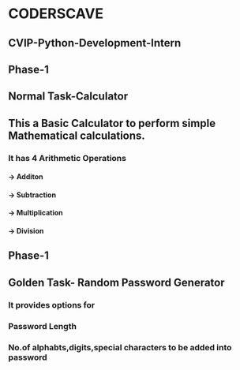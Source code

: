 # CODERSCAVE
## CVIP-Python-Development-Intern
## Phase-1 
## Normal Task-Calculator
## This a Basic Calculator to perform simple Mathematical calculations.
### It has 4 Arithmetic Operations
#### -> Additon
#### -> Subtraction
#### -> Multiplication
#### -> Division

## Phase-1 
## Golden Task- Random Password Generator
### It provides options for
### Password Length
### No.of alphabts,digits,special characters to be added into password
